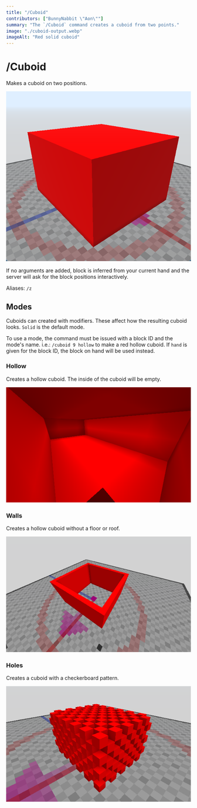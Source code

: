 ```yaml
---
title: "/Cuboid"
contributors: ["BunnyNabbit \"Aon\""]
summary: "The `/Cuboid` command creates a cuboid from two points."
image: "./cuboid-output.webp"
imageAlt: "Red solid cuboid"
---
```

# /Cuboid
Makes a cuboid on two positions.

![Red solid cuboid](./cuboid-output.webp)

If no arguments are added, block is inferred from your current hand and the server will ask for the block positions interactively.

Aliases: `/z`

## Modes
Cuboids can created with modifiers. These affect how the resulting cuboid looks. `Solid` is the default mode.

To use a mode, the command must be issued with a block ID and the mode's name. i.e.: `/cuboid 9 hollow` to make a red hollow cuboid. If `hand` is given for the block ID, the block on hand will be used instead.

### Hollow
Creates a hollow cuboid. The inside of the cuboid will be empty.

![Red hollow cuboid](./cuboid-hollow.webp)

### Walls
Creates a hollow cuboid without a floor or roof.

![Red walls](./cuboid-walls.webp)

### Holes
Creates a cuboid with a checkerboard pattern.

![Red cuboid with holes resembling a checkerboard](./cuboid-holes.webp)